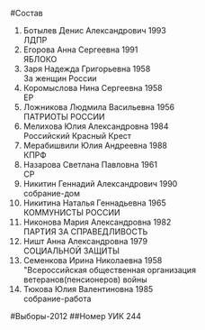 #Состав
1. Ботылев Денис Александрович 1993   
    ЛДПР
2. Егорова Анна Сергеевна 1991   
    ЯБЛОКО
3. Заря Надежда Григорьевна 1958   
    За женщин России
4. Коромыслова Нина Сергеевна 1958   
    ЕР
5. Ложникова Людмила Васильевна 1956   
    ПАТРИОТЫ РОССИИ
6. Мелихова Юлия Александровна 1984   
    Российский Красный Крест
7. Мерабишвили Юлия Андреевна 1988   
    КПРФ
8. Назарова Светлана Павловна 1961   
    СР
9. Никитин Геннадий Александрович 1990   
    собрание-дом
10. Никитина Наталья Геннадьевна 1965   
    КОММУНИСТЫ РОССИИ
11. Никонова Мария Александровна 1982   
    ПАРТИЯ ЗА СПРАВЕДЛИВОСТЬ
12. Ништ Анна Александровна 1979   
    СОЦИАЛЬНОЙ ЗАЩИТЫ
13. Семенкова Ирина Николаевна 1958   
    "Всероссийская общественная организация ветеранов(пенсионеров) войны
14. Тюкова Юлия Валентиновна 1985   
    собрание-работа

#Выборы-2012
##Номер УИК
244